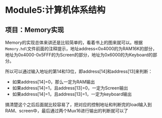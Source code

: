 # Module5:计算机体系结构
## 项目：Memory实现
Memory的实现总体来讲还是比较简单的，看着书上的图来就可以。根据```Memory.hdl```文件前面的注释提示，地址address<0x4000的为RAM16K的部分，地址为0x4000-0x5FFF的为Screen的部分，地址为0x6000的为Keyboard的部分。

所以可以通过输入地址的第14和13位，即address[14]和address[13]来判断：
* 如果address[14]=0，那么一定为RAM输出
* 如果address[14]=1，且address[13]=0，一定为Screen输出
* 如果address[14]=1，且address[13]=1，一定为keyboard输出

搞清楚这个之后后面就比较容易了，把对应的控制地址和判断完的load输入到RAM、screen中，最后通过两个Mux16进行输出的判断就可以了


